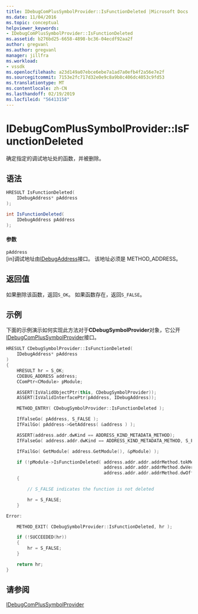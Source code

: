 ```yaml
---
title: IDebugComPlusSymbolProvider::IsFunctionDeleted |Microsoft Docs
ms.date: 11/04/2016
ms.topic: conceptual
helpviewer_keywords:
- IDebugComPlusSymbolProvider::IsFunctionDeleted
ms.assetid: b276bd25-6658-4898-bc36-04ecdf92aa2f
author: gregvanl
ms.author: gregvanl
manager: jillfra
ms.workload:
- vssdk
ms.openlocfilehash: a23d149a07ebce6ebe7a1ad7a0efb4f2a56e7e2f
ms.sourcegitcommit: 7153e2fc717d32e0e9c8a9b8c406dc4053c9fd53
ms.translationtype: MT
ms.contentlocale: zh-CN
ms.lasthandoff: 02/19/2019
ms.locfileid: "56413158"
---
```

# <a name="idebugcomplussymbolproviderisfunctiondeleted"></a>IDebugComPlusSymbolProvider::IsFunctionDeleted
确定指定的调试地址处的函数，并被删除。

## <a name="syntax"></a>语法

```cpp
HRESULT IsFunctionDeleted(
    IDebugAddress* pAddress
);
```

```csharp
int IsFunctionDeleted(
    IDebugAddress pAddress
);
```

#### <a name="parameters"></a>参数
`pAddress`  
[in]调试地址由[IDebugAddress](../../../extensibility/debugger/reference/idebugaddress.md)接口。 该地址必须是 METHOD_ADDRESS。

## <a name="return-value"></a>返回值
如果删除该函数，返回`S_OK`。 如果函数存在，返回`S_FALSE`。

## <a name="example"></a>示例
下面的示例演示如何实现此方法对于**CDebugSymbolProvider**对象，它公开[IDebugComPlusSymbolProvider](../../../extensibility/debugger/reference/idebugcomplussymbolprovider.md)接口。

```cpp
HRESULT CDebugSymbolProvider::IsFunctionDeleted(
    IDebugAddress* pAddress
)
{
    HRESULT hr = S_OK;
    CDEBUG_ADDRESS address;
    CComPtr<CModule> pModule;

    ASSERT(IsValidObjectPtr(this, CDebugSymbolProvider));
    ASSERT(IsValidInterfacePtr(pAddress, IDebugAddress));

    METHOD_ENTRY( CDebugSymbolProvider::IsFunctionDeleted );

    IfFalseGo( pAddress, S_FALSE );
    IfFailGo( pAddress->GetAddress( &address ) );

    ASSERT(address.addr.dwKind == ADDRESS_KIND_METADATA_METHOD);
    IfFalseGo( address.addr.dwKind == ADDRESS_KIND_METADATA_METHOD, S_FALSE );

    IfFailGo( GetModule( address.GetModule(), &pModule) );

    if (!pModule->IsFunctionDeleted( address.addr.addr.addrMethod.tokMethod,
                                     address.addr.addr.addrMethod.dwVersion,
                                     address.addr.addr.addrMethod.dwOffset ))
    {

        // S_FALSE indicates the function is not deleted

        hr = S_FALSE;
    }

Error:

    METHOD_EXIT( CDebugSymbolProvider::IsFunctionDeleted, hr );

    if (!SUCCEEDED(hr))
    {
        hr = S_FALSE;
    }

    return hr;
}
```

## <a name="see-also"></a>请参阅
[IDebugComPlusSymbolProvider](../../../extensibility/debugger/reference/idebugcomplussymbolprovider.md)
